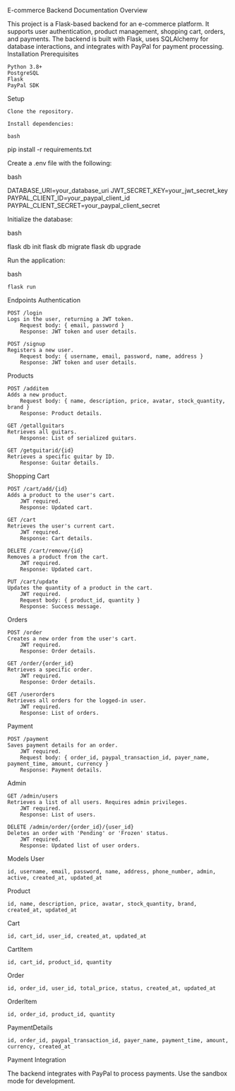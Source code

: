 E-commerce Backend Documentation
Overview

This project is a Flask-based backend for an e-commerce platform. It supports user authentication, product management, shopping cart, orders, and payments. The backend is built with Flask, uses SQLAlchemy for database interactions, and integrates with PayPal for payment processing.
Installation
Prerequisites

    Python 3.8+
    PostgreSQL
    Flask
    PayPal SDK

Setup

    Clone the repository.

    Install dependencies:

    bash

pip install -r requirements.txt

Create a .env file with the following:

bash

DATABASE_URI=your_database_uri
JWT_SECRET_KEY=your_jwt_secret_key
PAYPAL_CLIENT_ID=your_paypal_client_id
PAYPAL_CLIENT_SECRET=your_paypal_client_secret

Initialize the database:

bash

flask db init
flask db migrate
flask db upgrade

Run the application:

bash

    flask run

Endpoints
Authentication

    POST /login
    Logs in the user, returning a JWT token.
        Request body: { email, password }
        Response: JWT token and user details.

    POST /signup
    Registers a new user.
        Request body: { username, email, password, name, address }
        Response: JWT token and user details.

Products

    POST /additem
    Adds a new product.
        Request body: { name, description, price, avatar, stock_quantity, brand }
        Response: Product details.

    GET /getallguitars
    Retrieves all guitars.
        Response: List of serialized guitars.

    GET /getguitarid/{id}
    Retrieves a specific guitar by ID.
        Response: Guitar details.

Shopping Cart

    POST /cart/add/{id}
    Adds a product to the user's cart.
        JWT required.
        Response: Updated cart.

    GET /cart
    Retrieves the user's current cart.
        JWT required.
        Response: Cart details.

    DELETE /cart/remove/{id}
    Removes a product from the cart.
        JWT required.
        Response: Updated cart.

    PUT /cart/update
    Updates the quantity of a product in the cart.
        JWT required.
        Request body: { product_id, quantity }
        Response: Success message.

Orders

    POST /order
    Creates a new order from the user's cart.
        JWT required.
        Response: Order details.

    GET /order/{order_id}
    Retrieves a specific order.
        JWT required.
        Response: Order details.

    GET /userorders
    Retrieves all orders for the logged-in user.
        JWT required.
        Response: List of orders.

Payment

    POST /payment
    Saves payment details for an order.
        JWT required.
        Request body: { order_id, paypal_transaction_id, payer_name, payment_time, amount, currency }
        Response: Payment details.

Admin

    GET /admin/users
    Retrieves a list of all users. Requires admin privileges.
        JWT required.
        Response: List of users.

    DELETE /admin/order/{order_id}/{user_id}
    Deletes an order with 'Pending' or 'Frozen' status.
        JWT required.
        Response: Updated list of user orders.

Models
User

    id, username, email, password, name, address, phone_number, admin, active, created_at, updated_at

Product

    id, name, description, price, avatar, stock_quantity, brand, created_at, updated_at

Cart

    id, cart_id, user_id, created_at, updated_at

CartItem

    id, cart_id, product_id, quantity

Order

    id, order_id, user_id, total_price, status, created_at, updated_at

OrderItem

    id, order_id, product_id, quantity

PaymentDetails

    id, order_id, paypal_transaction_id, payer_name, payment_time, amount, currency, created_at

Payment Integration

The backend integrates with PayPal to process payments. Use the sandbox mode for development.
